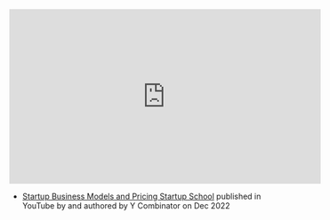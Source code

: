 <iframe width="560" height="315" src="https://www.youtube.com/embed/oWZbWzAyHAE" title="YouTube video player" frameborder="0" allow="accelerometer; autoplay; clipboard-write; encrypted-media; gyroscope; picture-in-picture; web-share" allowfullscreen></iframe>

- [Startup Business Models and Pricing  Startup School](https://www.youtube.com/watch?v=oWZbWzAyHAE&list=PLQ-uHSnFig5M9fW16o2l35jrfdsxGknNB&index=6) published in YouTube by  and authored by Y Combinator on Dec 2022


